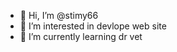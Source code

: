 - 👋 Hi, I’m @stimy66
- 👀 I’m interested in devlope web site
- 🌱 I’m currently learning dr vet

<!---
stimy66/stimy66 is a ✨ special ✨ repository because its `README.md` (this file) appears on your GitHub profile.
You can click the Preview link to take a look at your changes.
--->
